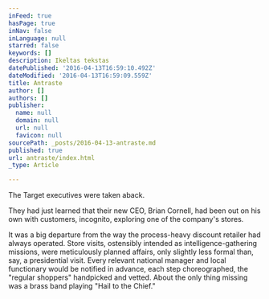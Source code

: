 ```yaml
---
inFeed: true
hasPage: true
inNav: false
inLanguage: null
starred: false
keywords: []
description: Ikeltas tekstas
datePublished: '2016-04-13T16:59:10.492Z'
dateModified: '2016-04-13T16:59:09.559Z'
title: Antraste
author: []
authors: []
publisher:
  name: null
  domain: null
  url: null
  favicon: null
sourcePath: _posts/2016-04-13-antraste.md
published: true
url: antraste/index.html
_type: Article

---
```

The Target executives were taken aback.

They had just learned that their new CEO, Brian Cornell, had been out on his own with customers, incognito, exploring one of the company's stores.

It was a big departure from the way the process-heavy discount retailer had always operated. Store visits, ostensibly intended as intelligence-gathering missions, were meticulously planned affairs, only slightly less formal than, say, a presidential visit. Every relevant national manager and local functionary would be notified in advance, each step choreographed, the "regular shoppers" handpicked and vetted. About the only thing missing was a brass band playing "Hail to the Chief."